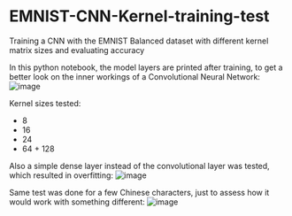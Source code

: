 # EMNIST-CNN-Kernel-training-test
Training a CNN with the EMNIST Balanced dataset with different kernel matrix sizes and evaluating accuracy

In this python notebook, the model layers are printed after training, to get a better look on the inner workings of a Convolutional Neural Network:
![image](https://user-images.githubusercontent.com/83359345/193330394-b62ab85a-806a-48e2-9817-e5b4240c0cbd.png)

Kernel sizes tested:
- 8
- 16
- 24
- 64 + 128


Also a simple dense layer instead of the convolutional layer was tested, which resulted in overfitting:
![image](https://user-images.githubusercontent.com/83359345/193330485-97f70625-3ea7-4538-a5bb-418436242b17.png)


Same test was done for a few Chinese characters, just to assess how it would work with something different:
![image](https://user-images.githubusercontent.com/83359345/193330941-4519807f-c390-4fbe-b324-20eceba0d831.png)
